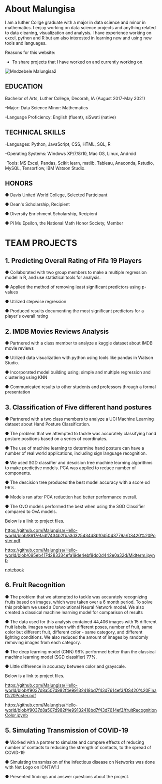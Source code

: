# About Malungisa
I am a luther Collge graduate with a major in data science and minor in mathematics. I enjoy working on data science projects and anything related to data cleaning, visualization and analysis. I have experience working on excel, python and R but am also interested in learning new and using new tools and languages.

Reasons for this website:
- To share projects that I have worked on and currently working on.

![Mndzebele Malungisa2](https://user-images.githubusercontent.com/73528630/103179329-75733480-4850-11eb-9efb-58472a077bcf.JPG)


## EDUCATION
Bachelor of Arts, Luther College, Decorah, IA (August 2017-May 2021)

-Major: Data Science   Minor: Mathematics

-Language Proficiency:  English (fluent), siSwati (native)

## TECHNICAL SKILLS 
-Languages: Python, JavaScript, CSS, HTML, SQL, R

-Operating Systems: Windows XP/7/8/10, Mac OS, Linux, Android

-Tools: MS Excel, Pandas, Scikit learn, matlib, Tableau, Anaconda, Rstudio, MySQL, Tensorflow, IBM Watson Studio.

## HONORS

●	Davis United World College, Selected Participant  

●	Dean's Scholarship, Recipient              

●	Diversity Enrichment Scholarship, Recipient

●	Pi Mu Epsilon, the National Math Honor Society, Member

# TEAM PROJECTS

## 1. Predicting Overall Rating of Fifa 19 Players

●	Collaborated with two group members to make a multiple regression model in R, and use statistical tools for analysis.

●	Applied the method of removing least significant predictors using p-values

●	Utilized stepwise regression

●	Produced results documenting the most significant predictors for a player's overall rating

## 2. IMDB Movies Reviews Analysis

●	Partnered with a class member to analyze a kaggle dataset about IMDB movie reviews

●	Utilized data visualization with python using tools like pandas in Watson Studio.

●	Incorporated model building using; simple and multiple regression and clustering using KNN

●	Communicated results to other students and professors through a formal presentation

## 3. Classification of Five different hand postures

●	Partnered with a two class members to analyze a UCI Machine Learning dataset about Hand Posture Classification. 

●	The problem that we attempted to tackle was accurately classifying hand posture positions based on a series of coordinates. 

●	The use of machine learning to determine hand posture can have a number of real world applications, including sign language recognition.

●	We used SGD classifier and descision tree machine learning algorithms to make predictive models. PCA was applied to reduce number of components.

●	The descision tree produced the best model accuracy with a score od 96%.

●	Models ran after PCA reduction had better performance overall.

●	The OvO models performed the best when using the SGD Classifier compared to OvA models. 

Below is a link to project files.

https://github.com/Malungisa/Hello-world/blob/8617efadf7434b2fba3d325434d8bf0d5043779a/DS420%20Poster.pdf

https://github.com/Malungisa/Hello-world/blob/095eb417d283334efa19de4ebf8dc0d442e0a32d/Midterm.ipynb

[notebook](https://github.com/Malungisa/Hello-world/blob/095eb417d283334efa19de4ebf8dc0d442e0a32d/Midterm.ipynb)

## 6. Fruit Recognition

●	The problem that we attempted to tackle was accurately recognizing fruits based on images, which were taken over a 6 month period. To solve this problem we used a Convolutional Neural Network model. We also created a classical machine learning model for comparison of results

● The data used for this analysis contained 44,406 images with 15 different fruit labels. images were taken with different poses, number of fruit, same color but different fruit, different color - same category, and different lighting conditions. We also reduced the amount of images by randomly removing images from each category.

● The deep learning model (CNN) 98% performed better than the classical machine learning model (SGD classifier) 77%.

● Little difference in accuracy between color and grayscale.

Below is a link to project files.

https://github.com/Malungisa/Hello-world/blob/f9037d8a507d982f4e99132418bd7f43d7614ef3/DS420%20Final%20Poster.pdf

https://github.com/Malungisa/Hello-world/blob/f9037d8a507d982f4e99132418bd7f43d7614ef3/fruitRecognitionColor.ipynb


## 5. Simulating Transmission of COVID-19

●	Worked with a partner to simulate and compare effects of reducing number of contacts to reducing the strength of contacts, to the spread of COVID-19

●	Simulating transmission of the infectious disease on Networks was done with Net Logo on IONTW1.1

●	Presented findings and answer questions about the project.


